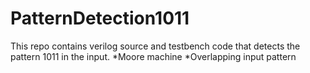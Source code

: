 # PatternDetection1011

This repo contains verilog source and testbench code that detects the pattern 1011 in the input.
*Moore machine
*Overlapping input pattern
